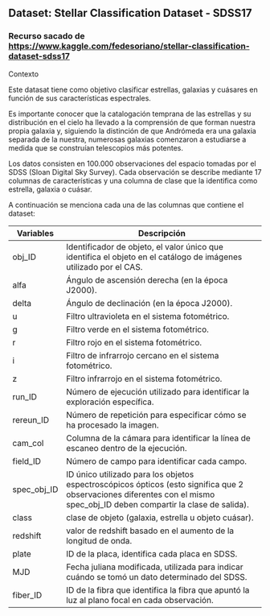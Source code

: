 ## Dataset: Stellar Classification Dataset - SDSS17

### Recurso sacado de https://www.kaggle.com/fedesoriano/stellar-classification-dataset-sdss17
Contexto

Este datasat tiene como objetivo clasificar estrellas, galaxias y cuásares en función de sus características espectrales.

Es importante conocer que la catalogación temprana de las estrellas y su distribución en el cielo ha llevado a la comprensión de que forman nuestra propia galaxia y, siguiendo la distinción de que Andrómeda era una galaxia separada de la nuestra, numerosas galaxias comenzaron a estudiarse a medida que se construían telescopios más potentes.

Los datos consisten en 100.000 observaciones del espacio tomadas por el SDSS (Sloan Digital Sky Survey). Cada observación se describe mediante 17 columnas de características y una columna de clase que la identifica como estrella, galaxia o cuásar.

A continuación se menciona cada una de las columnas que contiene el dataset:

| Variables | Descripción | 
| --- | --- | 
| obj_ID | Identificador de objeto, el valor único que identifica el objeto en el catálogo de imágenes utilizado por el CAS. | 
| alfa | Ángulo de ascensión derecha (en la época J2000). | 
| delta | Ángulo de declinación (en la época J2000).| 
| u | Filtro ultravioleta en el sistema fotométrico. | 
| g | Filtro verde en el sistema fotométrico. | 
| r | Filtro rojo en el sistema fotométrico. | 
| i | Filtro de infrarrojo cercano en el sistema fotométrico. | 
| z | Filtro infrarrojo en el sistema fotométrico. | 
| run_ID | Número de ejecución utilizado para identificar la exploración específica. | 
| rereun_ID | Número de repetición para especificar cómo se ha procesado la imagen. | 
| cam_col | Columna de la cámara para identificar la línea de escaneo dentro de la ejecución. | 
| field_ID | Número de campo para identificar cada campo.|
| spec_obj_ID |ID único utilizado para los objetos espectroscópicos ópticos (esto significa que 2 observaciones diferentes con el mismo spec_obj_ID deben compartir la clase de salida).|  
| class | clase de objeto (galaxia, estrella u objeto cuásar). | 
| redshift | valor de redshift basado en el aumento de la longitud de onda. | 
| plate | ID de la placa, identifica cada placa en SDSS. | 
| MJD | Fecha juliana modificada, utilizada para indicar cuándo se tomó un dato determinado del SDSS. | 
| fiber_ID | ID de la fibra que identifica la fibra que apuntó la luz al plano focal en cada observación. | 


